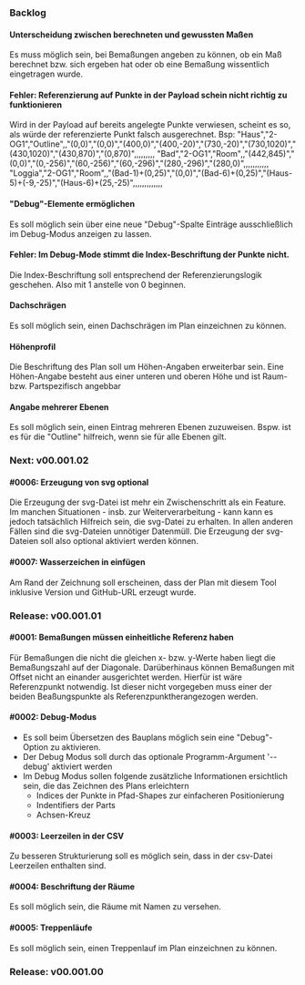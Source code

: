 ### Backlog
#### Unterscheidung zwischen berechneten und gewussten Maßen
Es muss möglich sein, bei Bemaßungen angeben zu können, ob ein Maß berechnet bzw. sich ergeben hat oder ob eine Bemaßung wissentlich eingetragen wurde.


#### Fehler: Referenzierung auf Punkte in der Payload schein nicht richtig zu funktionieren
Wird in der Payload auf bereits angelegte Punkte verwiesen, scheint es so, als würde der referenzierte Punkt falsch ausgerechnet.
Bsp:
"Haus","2-OG1","Outline",,"(0,0)","(0,0)","(400,0)","(400,-20)","(730,-20)","(730,1020)","(430,1020)","(430,870)","(0,870)",,,,,,,,,
"Bad","2-OG1","Room",,"(442,845)","(0,0)","(0,-256)","(60,-256)","(60,-296)","(280,-296)","(280,0)",,,,,,,,,,,
"Loggia","2-OG1","Room",,"(Bad-1)+(0,25)","(0,0)","(Bad-6)+(0,25)","(Haus-5)+(-9,-25)","(Haus-6)+(25,-25)",,,,,,,,,,,,,



#### "Debug"-Elemente ermöglichen
Es soll möglich sein über eine neue "Debug"-Spalte Einträge ausschließlich im Debug-Modus anzeigen zu lassen.

#### Fehler: Im Debug-Mode stimmt die Index-Beschriftung der Punkte nicht.
Die Index-Beschriftung soll entsprechend der Referenzierungslogik geschehen. Also mit 1 anstelle von 0 beginnen.

#### Dachschrägen
Es soll möglich sein, einen Dachschrägen im Plan einzeichnen zu können.

#### Höhenprofil
Die Beschriftung des Plan soll um Höhen-Angaben erweiterbar sein. Eine Höhen-Angabe besteht aus einer unteren und oberen Höhe und ist Raum- bzw. Partspezifisch angebbar

#### Angabe mehrerer Ebenen
Es soll möglich sein, einen Eintrag mehreren Ebenen zuzuweisen. Bspw. ist es für die "Outline" hilfreich, wenn sie für alle Ebenen gilt.


### Next: v00.001.02
#### #0006: Erzeugung von svg optional
Die Erzeugung der svg-Datei ist mehr ein Zwischenschritt als ein Feature. Im manchen Situationen - insb. zur Weiterverarbeitung - kann kann es jedoch tatsächlich Hilfreich sein, die svg-Datei zu erhalten. In allen anderen Fällen sind die svg-Dateien unnötiger Datenmüll. Die Erzeugung der svg-Dateien soll also optional aktiviert werden können.

#### #0007: Wasserzeichen in einfügen
Am Rand der Zeichnung soll erscheinen, dass der Plan mit diesem Tool inklusive Version und GitHub-URL erzeugt wurde.

### Release: v00.001.01
#### #0001: Bemaßungen müssen einheitliche Referenz haben
Für Bemaßungen die nicht die gleichen x- bzw. y-Werte haben liegt die Bemaßungszahl auf der Diagonale. Darüberhinaus können Bemaßungen mit Offset nicht an einander ausgerichtet werden. Hierfür ist wäre Referenzpunkt notwendig. Ist dieser nicht vorgegeben muss einer der beiden Beaßungspunkte als Referenzpunktherangezogen werden.

#### #0002: Debug-Modus
* Es soll beim Übersetzen des Bauplans möglich sein eine "Debug"-Option zu aktivieren.
* Der Debug Modus soll durch das optionale Programm-Argument '--debug' aktiviert werden
* Im Debug Modus sollen folgende zusätzliche Informationen ersichtlich sein, die das Zeichnen des Plans erleichtern
  * Indices der Punkte in Pfad-Shapes zur einfacheren Positionierung
  * Indentifiers der Parts
  * Achsen-Kreuz

#### #0003: Leerzeilen in der CSV
Zu besseren Strukturierung soll es möglich sein, dass in der csv-Datei Leerzeilen enthalten sind.

#### #0004: Beschriftung der Räume
Es soll möglich sein, die Räume mit Namen zu versehen.

#### #0005: Treppenläufe
Es soll möglich sein, einen Treppenlauf im Plan einzeichnen zu können.

### Release: v00.001.00

